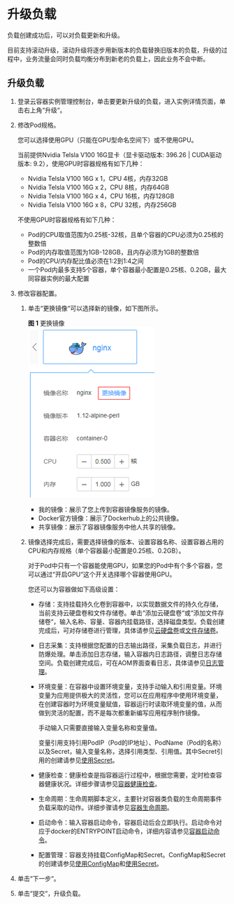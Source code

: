# 升级负载<a name="cci_01_0014"></a>

负载创建成功后，可以对负载更新和升级。

目前支持滚动升级，滚动升级将逐步用新版本的负载替换旧版本的负载，升级的过程中，业务流量会同时负载均衡分布到新老的负载上，因此业务不会中断。

## 升级负载<a name="section943219520274"></a>

1.  登录云容器实例管理控制台，单击要更新升级的负载，进入实例详情页面，单击右上角“升级“。
2.  修改Pod规格。

    您可以选择使用GPU（只能在GPU型命名空间下）或不使用GPU。

    当前提供Nvidia Telsla V100 16G显卡（显卡驱动版本: 396.26 | CUDA驱动版本: 9.2），使用GPU时容器规格有如下几种：

    -   Nvidia Telsla V100 16G x 1，CPU 4核，内存32GB
    -   Nvidia Telsla V100 16G x 2，CPU 8核，内存64GB
    -   Nvidia Telsla V100 16G x 4，CPU 16核，内存128GB
    -   Nvidia Telsla V100 16G x 8，CPU 32核，内存256GB

    不使用GPU时容器规格有如下几种：

    -   Pod的CPU取值范围为0.25核-32核，且单个容器的CPU必须为0.25核的整数倍
    -   Pod的内存取值范围为1GB-128GB，且内存必须为1GB的整数倍
    -   Pod的CPU/内存配比值必须在1:2到1:4之间
    -   一个Pod内最多支持5个容器，单个容器最小配置是0.25核、0.2GB，最大同容器实例的最大配置

3.  修改容器配置。
    1.  单击“更换镜像“可以选择新的镜像，如下图所示。

        **图 1**  更换镜像<a name="fig2850632192810"></a>  
        ![](figures/更换镜像.png "更换镜像")

        -   我的镜像：展示了您上传到容器镜像服务的镜像。
        -   Docker官方镜像：展示了Dockerhub上的公共镜像。
        -   共享镜像：展示了容器镜像服务中他人共享的镜像。

    2.  镜像选择完成后，需要选择镜像的版本、设置容器名称、设置容器占用的CPU和内存规格（单个容器最小配置是0.25核、0.2GB）。

        对于Pod中只有一个容器能使用GPU，如果您的Pod中有个多个容器，您可以通过“开启GPU“这个开关选择哪个容器使用GPU。

        您还可以为容器做如下高级设置：

        -   存储：支持挂载持久化卷到容器中，以实现数据文件的持久化存储，当前支持云硬盘卷和文件存储卷。单击“添加云硬盘卷“或“添加文件存储卷“，输入名称、容量、容器内挂载路径，选择磁盘类型。负载创建完成后，可对存储卷进行管理，具体请参见[云硬盘卷](云硬盘卷.md)或[文件存储卷](文件存储卷.md)。
        -   日志采集：支持根据您配置的日志输出路径，采集负载日志，并进行防爆处理。单击添加日志存储，输入容器内日志路径，调整日志存储空间。负载创建完成后，可在AOM界面查看日志，具体请参见[日志管理](日志管理.md)。
        -   环境变量：在容器中设置环境变量，支持手动输入和引用变量。环境变量为应用提供极大的灵活性，您可以在应用程序中使用环境变量，在创建容器时为环境变量赋值，容器运行时读取环境变量的值，从而做到灵活的配置，而不是每次都重新编写应用程序制作镜像。

            手动输入只需要直接输入变量名称和变量值。

            变量引用支持引用PodIP（Pod的IP地址）、PodName（Pod的名称）以及Secret，输入变量名称，选择引用类型、引用值。其中Secret引用的创建请参见[使用Secret](使用Secret.md)。

        -   健康检查：健康检查是指容器运行过程中，根据您需要，定时检查容器健康状况。详细步骤请参见[容器健康检查](容器健康检查.md)。
        -   生命周期：生命周期脚本定义，主要针对容器类负载的生命周期事件负载采取的动作。详细步骤请参见[容器生命周期](容器生命周期.md)。
        -   启动命令：输入容器启动命令，容器启动后会立即执行。启动命令对应于docker的ENTRYPOINT启动命令，详细内容请参见[容器启动命令](容器启动命令.md)。
        -   配置管理：容器支持挂载ConfigMap和Secret。ConfigMap和Secret的创建请参见[使用ConfigMap](使用ConfigMap.md)和[使用Secret](使用Secret.md)。


4.  单击“下一步“。
5.  单击“提交“，升级负载。


